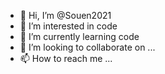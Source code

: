 - 👋 Hi, I’m @Souen2021
- 👀 I’m interested in code
- 🌱 I’m currently learning code
- 💞️ I’m looking to collaborate on ...
- 📫 How to reach me ...

<!---
Souen2021/Souen2021 is a ✨ special ✨ repository because its `README.md` (this file) appears on your GitHub profile.
You can click the Preview link to take a look at your changes.
--->
